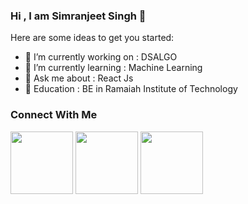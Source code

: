 ### Hi , I am Simranjeet Singh 👋


Here are some ideas to get you started:

- 🔭 I’m currently working on : DSALGO
- 🌱 I’m currently learning : Machine Learning
- 💬 Ask me about : React Js
- 📙 Education : BE in Ramaiah Institute of Technology

### Connect With Me
[<img src="https://user-images.githubusercontent.com/55270335/109523754-b4826800-7ad5-11eb-867c-6d0e1b5b6be6.png" width="100">](https://www.linkedin.com/in/simranjeet-singh-882679193/)
[<img src="https://user-images.githubusercontent.com/55270335/109524246-4a1df780-7ad6-11eb-8ddb-6c826f7016ed.png" width="100">](https://twitter.com/Simranj02511791)
[<img src="https://user-images.githubusercontent.com/55270335/109524397-7afe2c80-7ad6-11eb-9f57-4f01d7956850.png" width="100">](https://www.instagram.com/sims_i784/)

